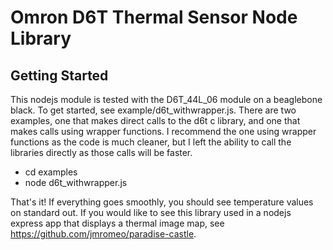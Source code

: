 # Omron D6T Thermal Sensor Node Library

## Getting Started

This nodejs module is tested with the D6T_44L_06 module on
a beaglebone black. To get started, see example/d6t_withwrapper.js.
There are two examples, one that makes direct calls to the d6t c
library, and one that makes calls using wrapper functions. I
recommend the one using wrapper functions as the code is much
cleaner, but I left the ability to call the libraries directly as
those calls will be faster.

<ul>
  <li> cd examples </li>
  <li> node d6t_withwrapper.js </li>
</ul>

That's it! If everything goes smoothly, you should see temperature
values on standard out. If you would like to see this library used
in a nodejs express app that displays a thermal image map, see
https://github.com/jmromeo/paradise-castle.

